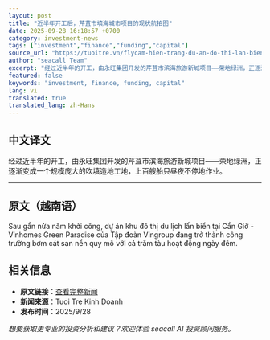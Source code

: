 ```yaml
---
layout: post
title: "近半年开工后，芹苴市填海城市项目的现状航拍图"
date: 2025-09-28 16:18:57 +0700
category: investment-news
tags: ["investment","finance","funding","capital"]
source_url: "https://tuoitre.vn/flycam-hien-trang-du-an-do-thi-lan-bien-can-gio-sau-gan-nua-nam-khoi-cong-20250928172612276.htm"
author: "seacall Team"
excerpt: "经过近半年的开工，由永旺集团开发的芹苴市滨海旅游新城项目——荣地绿洲，正逐渐变成一个规模庞大的吹填造地工地，上百艘船只昼夜不停地作业。..."
featured: false
keywords: "investment, finance, funding, capital"
lang: vi
translated: true
translated_lang: zh-Hans
---
```


## 中文译文

经过近半年的开工，由永旺集团开发的芹苴市滨海旅游新城项目——荣地绿洲，正逐渐变成一个规模庞大的吹填造地工地，上百艘船只昼夜不停地作业。

---

## 原文（越南语）

Sau gần nửa năm khởi công, dự án khu đô thị du lịch lấn biển tại Cần Giờ - Vinhomes Green Paradise của Tập đoàn Vingroup đang trở thành công trường bơm cát san nền quy mô với cả trăm tàu hoạt động ngày đêm.

## 相关信息

- **原文链接**：[查看完整新闻](https://tuoitre.vn/flycam-hien-trang-du-an-do-thi-lan-bien-can-gio-sau-gan-nua-nam-khoi-cong-20250928172612276.htm)
- **新闻来源**：Tuoi Tre Kinh Doanh
- **发布时间**：2025/9/28

*想要获取更专业的投资分析和建议？欢迎体验 seacall AI 投资顾问服务。*